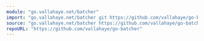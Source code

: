 ```yaml
---
module: "go.vallahaye.net/batcher"
import: "go.vallahaye.net/batcher git https://github.com/vallahaye/go-batcher.git"
source: "go.vallahaye.net/batcher https://github.com/vallahaye/go-batcher https://github.com/vallahaye/go-batcher/tree/main{/dir} https://github.com/vallahaye/go-batcher/blob/main{/dir}/{file}#L{line}"
repoURL: "https://github.com/vallahaye/go-batcher"
---
```


